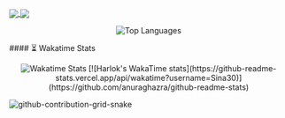 <a href="https://github.com/anuraghazra/github-readme-stats">
  <img align="center" src="https://github-readme-stats.vercel.app/api?username=sina30&theme=tokyonight&hide_border=true&bg_color=0D1117"/>
</a>
<a href="https://github.com/anuraghazra/convoychat">
  <img align="center" src="https://github-readme-stats.vercel.app/api/top-langs/?username=sina30&layout=compact&theme=tokyonight&hide_border=true&bg_color=0D1117"/>
</a>
<p align="center">
  <img src="https://github-readme-stats.vercel.app/api/top-langs/?username=sina30&layout=compact&theme=tokyonight" alt="Top Languages" />
</p>
#### ⏳ Wakatime Stats
<p align="center">
  <img src="https://github-readme-stats.vercel.app/api/wakatime?username=Sina30&theme=tokyonight" alt="Wakatime Stats" />
  [![Harlok's WakaTime stats](https://github-readme-stats.vercel.app/api/wakatime?username=Sina30)](https://github.com/anuraghazra/github-readme-stats)
</p>

  ![github-contribution-grid-snake](https://user-images.githubusercontent.com/39227403/174198514-9fbf7789-f964-4f50-b147-cbd570889396.svg)
<!--
**Sina30/sina30** is a ✨ _special_ ✨ repository because its `README.md` (this file) appears on your GitHub profile.

Here are some ideas to get you started:

- 🔭 I’m currently working on ...
- 🌱 I’m currently learning ...
- 👯 I’m looking to collaborate on ...
- 🤔 I’m looking for help with ...
- 💬 Ask me about ...
- 📫 How to reach me: ...
- 😄 Pronouns: ...
- ⚡ Fun fact: ...
-->
